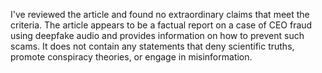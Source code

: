 I've reviewed the article and found no extraordinary claims that meet the criteria. The article appears to be a factual report on a case of CEO fraud using deepfake audio and provides information on how to prevent such scams. It does not contain any statements that deny scientific truths, promote conspiracy theories, or engage in misinformation.
